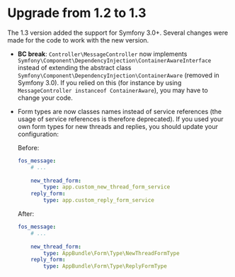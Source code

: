 Upgrade from 1.2 to 1.3
=======================

The 1.3 version added the support for Symfony 3.0+. Several changes were made for the code to work with the new version.

 * **BC break**: `Controller\MessageController` now implements `Symfony\Component\DependencyInjection\ContainerAwareInterface`
   instead of extending the abstract class `Symfony\Component\DependencyInjection\ContainerAware` (removed in Symfony 3.0).
   If you relied on this (for instance by using `MessageController instanceof ContainerAware`), you may have to change
   your code.

 * Form types are now classes names instead of service references (the usage of service references is therefore deprecated).
   If you used your own form types for new threads and replies, you should update your configuration:

   Before:

   ```yaml
   fos_message:
       # ...
       
       new_thread_form:
           type: app.custom_new_thread_form_service
       reply_form:
           type: app.custom_reply_form_service
   ```

   After:

   ```yaml
   fos_message:
       # ...
       
       new_thread_form:
           type: AppBundle\Form\Type\NewThreadFormType
       reply_form:
           type: AppBundle\Form\Type\ReplyFormType
   ```

